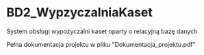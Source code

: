 # BD2_WypzyczalniaKaset
System obsługi wypożyczalni kaset oparty o relacyjną bazę danych

Pełna dokumentacja projektu w pliku "Dokumentacja_projektu.pdf"
